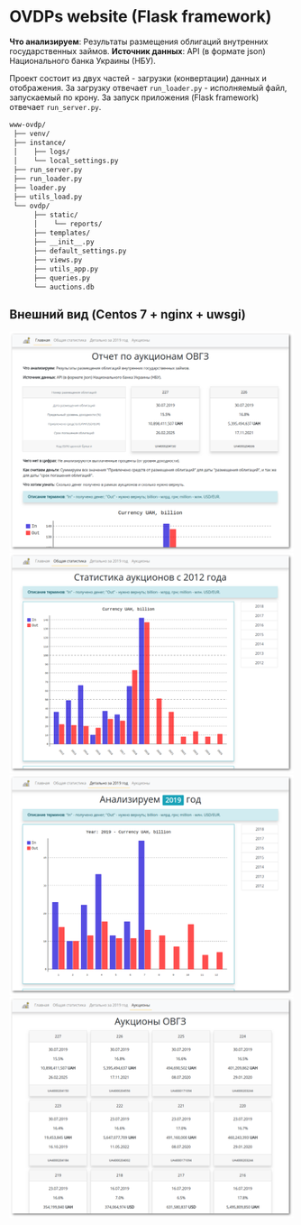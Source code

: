 # OVDPs website (Flask framework)

**Что анализируем**: Результаты размещения облигаций внутренних государственных займов.
**Источник данных**: API (в формате json) Национального банка Украины (НБУ).

Проект состоит из двух частей - загрузки (конвертации) данных и отображения.
За загрузку отвечает `run_loader.py` - исполняемый файл, запускаемый по крону.
За запуск приложения (Flask framework) отвечает `run_server.py`.

```
www-ovdp/
 ├── venv/
 ├── instance/
 │    ├── logs/
 │    └── local_settings.py
 ├── run_server.py
 ├── run_loader.py
 ├── loader.py
 ├── utils_load.py
 └── ovdp/
      ├── static/
      │    └── reports/
      ├── templates/
      ├── __init__.py
      ├── default_settings.py
      ├── views.py
      ├── utils_app.py
      ├── queries.py
      └── auctions.db
```

## Внешний вид (Centos 7 + nginx + uwsgi)

![Screenshot](screenshot-flask_ovdp__index.png)
![Screenshot](screenshot-flask_ovdp__stats.png)
![Screenshot](screenshot-flask_ovdp__year.png)
![Screenshot](screenshot-flask_ovdp__auctions.png)
